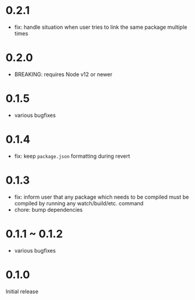 # 0.2.1

- fix: handle situation when user tries to link the same package multiple times

# 0.2.0

- BREAKING: requires Node v12 or newer

# 0.1.5

- various bugfixes

# 0.1.4

- fix: keep `package.json` formatting during revert

# 0.1.3

- fix: inform user that any package which needs to be compiled must be compiled by running any watch/build/etc. command
- chore: bump dependencies

# 0.1.1 ~ 0.1.2

- various bugfixes

# 0.1.0

Initial release
